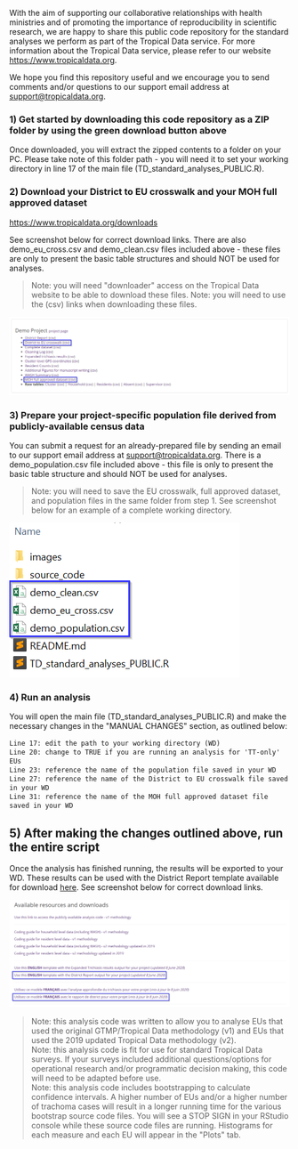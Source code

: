With the aim of supporting our collaborative relationships with health ministries and of promoting the importance of reproducibility in scientific research, we are happy to share this public code repository for the standard analyses we perform as part of the Tropical Data service. For more information about the Tropical Data service, please refer to our website https://www.tropicaldata.org.

We hope you find this repository useful and we encourage you to send comments and/or questions to our support email address at support@tropicaldata.org. 

### 1) Get started by downloading this code repository as a ZIP folder by using the green download button above

Once downloaded, you will extract the zipped contents to a folder on your PC. Please take note of this folder path - you will need it to set your working directory in line 17 of the main file (TD_standard_analyses_PUBLIC.R). 

### 2) Download your District to EU crosswalk and your MOH full approved dataset

https://www.tropicaldata.org/downloads

See screenshot below for correct download links. There are also demo_eu_cross.csv and demo_clean.csv files included above - these files are only to present the basic table structures and should NOT be used for analyses.

> Note: you will need "downloader" access on the Tropical Data website to be able to download these files. 
> Note: you will need to use the (csv) links when downloading these files. 

![Tropical Data Downloads module](/images/GitHub_Downloads_screenshot.png)

### 3) Prepare your project-specific population file derived from publicly-available census data

You can submit a request for an already-prepared file by sending an email to our support email address at support@tropicaldata.org. There is a demo_population.csv file included above - this file is only to present the basic table structure and should NOT be used for analyses.

> Note: you will need to save the EU crosswalk, full approved dataset, and population files in the same folder from step 1. See screenshot below for an example of a complete working directory.  

![Tropical Data Downloads module](/images/GitHub_WD_screenshot.png)

### 4) Run an analysis 

You will open the main file (TD_standard_analyses_PUBLIC.R) and make the necessary changes in the "MANUAL CHANGES" section, as outlined below: 

```
Line 17: edit the path to your working directory (WD)
Line 20: change to TRUE if you are running an analysis for 'TT-only' EUs
Line 23: reference the name of the population file saved in your WD
Line 27: reference the name of the District to EU crosswalk file saved in your WD
Line 31: reference the name of the MOH full approved dataset file saved in your WD
```

## 5) After making the changes outlined above, run the entire script

Once the analysis has finished running, the results will be exported to your WD. These results can be used with the District Report template available for download [here](https://www.tropicaldata.org/downloads). See screenshot below for correct download links. 

![Tropical Data Downloads module](/images/GitHub_Templates_screenshot.png)

> Note: this analysis code was written to allow you to analyse EUs that used the original GTMP/Tropical Data methodology (v1) and EUs that used the 2019 updated Tropical Data methodology (v2).    
> Note: this analysis code is fit for use for standard Tropical Data surveys. If your surveys included additional questions/options for operational research and/or programmatic decision making, this code will need to be adapted before use.    
> Note: this analysis code includes bootstrapping to calculate confidence intervals. A higher number of EUs and/or a higher number of trachoma cases will result in a longer running time for the various bootstrap source code files. You will see a STOP SIGN in your RStudio console while these source code files are running. Histograms for each measure and each EU will appear in the "Plots" tab. 
